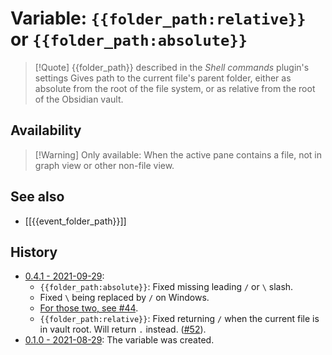 # Variable: `{{folder_path:relative}}` or `{{folder_path:absolute}}`
> [!Quote] {{folder_path}} described in the *Shell commands* plugin's settings
> Gives path to the current file's parent folder, either as absolute from the root of the file system, or as relative from the root of the Obsidian vault.

## Availability
> [!Warning] Only available:
> When the active pane contains a file, not in graph view or other non-file view.

## See also
- [[{{event_folder_path}}]]

## History
- [0.4.1 - 2021-09-29](https://github.com/Taitava/obsidian-shellcommands/blob/main/CHANGELOG.md#041---2021-09-29):
	- `{{folder_path:absolute}}`: Fixed missing leading `/` or `\` slash.
	- Fixed `\` being replaced by `/` on Windows.
	- [For those two, see #44](https://github.com/Taitava/obsidian-shellcommands/issues/44).
	- `{{folder_path:relative}}`: Fixed returning `/` when the current file is in vault root. Will return `.` instead. ([#52](https://github.com/Taitava/obsidian-shellcommands/issues/52)).
- [0.1.0 - 2021-08-29](https://github.com/Taitava/obsidian-shellcommands/blob/main/CHANGELOG.md#010---2021-08-29): The variable was created.